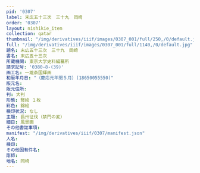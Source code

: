 ```yaml
---
pid: '0307'
label: 末広五十三次　三十九　岡崎
order: '0307'
layout: nishikie_item
collection: qatar
thumbnail: "/img/derivatives/iiif/images/0307_001/full/250,/0/default.jpg"
full: "/img/derivatives/iiif/images/0307_001/full/1140,/0/default.jpg"
題名: 末広五十三次　三十九　岡崎
書名: 末広五十三次
所蔵機関: 東京大学史料編纂所
請求記号: '0380-8-(39)'
画工名: 一雄斎国輝画
和暦年月日: "（慶応元年閏５月）(18650055550)"
版元名: 
版元住所: 
判: 大判
形態: 竪絵 １枚
彩色: 錦絵
検印状況: なし
主題: 長州征伐（禁門の変）
細目: 風景画
その他書誌事項: 
manifest: "/img/derivatives/iiif/0307/manifest.json"
人名: 
検印: 
その他固有件名: 
彫師: 
地名: 岡崎
---
```

